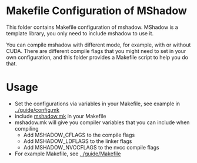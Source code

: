 Makefile Configuration of MShadow
=====
This folder contains Makefile configuration of mshadow. MShadow is a template library,
you only need to include mshadow to use it.

You can compile mshadow with different mode, for example, with or without CUDA. There are different compile flags
that you might need to set in your own configuration, and this folder provides a Makefile script to help you do that.

Usage
=====
* Set the configurations via variables in your Makefile, see example in [../guide/config.mk](../guide/config.mk)
* include [mshadow.mk](mshadow.mk) in your Makefile
* mshadow.mk will give you compiler variables that you can include when compiling
  - Add MSHADOW_CFLAGS to the compile flags
  - Add MSHADOW_LDFLAGS to the linker flags
  - Add MSHADOW_NVCCFLAGS to the nvcc compile flags
* For example Makefile, see [../guide/Makefile](../guide/Makefile)
